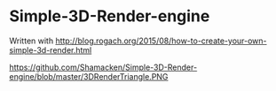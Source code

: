 # Simple-3D-Render-engine

Written with  http://blog.rogach.org/2015/08/how-to-create-your-own-simple-3d-render.html


https://github.com/Shamacken/Simple-3D-Render-engine/blob/master/3DRenderTriangle.PNG
